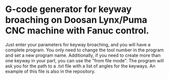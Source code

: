 # G-code generator for keyway broaching on Doosan Lynx/Puma CNC machine with Fanuc control.
Just enter your parameters for keyway broaching, and you will have a complete program. You only need to change the tool number in the program and set a new program name. Additionally, if you need to create more than one keyway in your part, you can use the "from file mode". The program will ask you for the path to a .txt file with a list of angles for the keyways. An example of this file is also in the repository.
